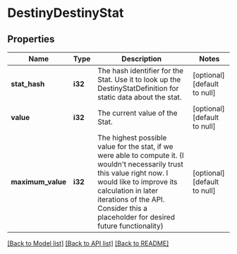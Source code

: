 # DestinyDestinyStat

## Properties
Name | Type | Description | Notes
------------ | ------------- | ------------- | -------------
**stat_hash** | **i32** | The hash identifier for the Stat. Use it to look up the DestinyStatDefinition for static data about the stat. | [optional] [default to null]
**value** | **i32** | The current value of the Stat. | [optional] [default to null]
**maximum_value** | **i32** | The highest possible value for the stat, if we were able to compute it. (I wouldn&#39;t necessarily trust this value right now. I would like to improve its calculation in later iterations of the API. Consider this a placeholder for desired future functionality) | [optional] [default to null]

[[Back to Model list]](../README.md#documentation-for-models) [[Back to API list]](../README.md#documentation-for-api-endpoints) [[Back to README]](../README.md)


